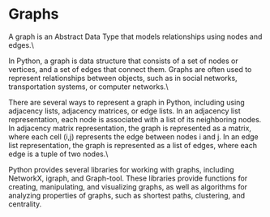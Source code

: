 # Graphs
A graph is an Abstract Data Type that models relationships using nodes and edges.\

In Python, a graph is data structure that consists of a set of nodes or vertices, and a set of edges that connect them. Graphs are often used to represent relationships between objects, such as in social networks, transportation systems, or computer networks.\

There are several ways to represent a graph in Python, including using adjacency lists, adjacency matrices, or edge lists. In an adjacency list representation, each node is associated with a list of its neighboring nodes. In adjacency matrix representation, the graph is represented as a matrix, where each cell (i,j) represents the edge between nodes i and j. In an edge list representation, the graph is represented as a list of edges, where each edge is a tuple of two nodes.\

Python provides several libraries for working with graphs, including NetworkX, igraph, and Graph-tool. These libraries provide functions for creating, manipulating, and visualizing graphs, as well as algorithms for analyzing properties of graphs, such as shortest paths, clustering, and centrality.
